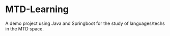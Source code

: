# MTD-Learning

A demo project using Java and Springboot for the study of languages/techs in the MTD space.

